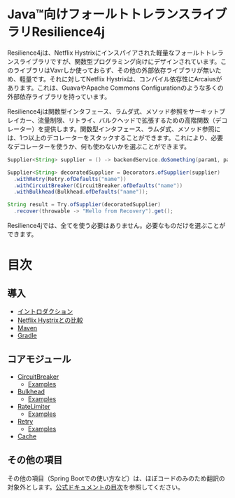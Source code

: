 Java™向けフォールトトレランスライブラリResilience4j
====================================================
Resilience4jは、Netflix Hystrixにインスパイアされた軽量なフォールトトレランスライブラリですが、関数型プログラミング向けにデザインされています。このライブラリはVavrしか使っておらず、その他の外部依存ライブラリが無いため、軽量です。それに対してNetflix Hystrixは、コンパイル依存性にArcaiusがあります。これは、GuavaやApache Commons Configurationのような多くの外部依存ライブラリを持っています。

Resilience4jは関数型インタフェース、ラムダ式、メソッド参照をサーキットブレイカー、流量制限、リトライ、バルクヘッドで拡張するための高階関数（デコレーター）を提供します。関数型インタフェース、ラムダ式、メソッド参照には、1つ以上のデコレーターをスタックすることができます。これにより、必要なデコレーターを使うか、何も使わないかを選ぶことができます。

<!-- FIXME 「スタックする」をうまい日本語にする-->

```java
Supplier<String> supplier = () -> backendService.doSomething(param1, param2);

Supplier<String> decoratedSupplier = Decorators.ofSupplier(supplier)
  .withRetry(Retry.ofDefaults("name"))
  .withCircuitBreaker(CircuitBreaker.ofDefaults("name"))
  .withBulkhead(Bulkhead.ofDefaults("name"));  

String result = Try.ofSupplier(decoratedSupplier)
  .recover(throwable -> "Hello from Recovery").get();
```

Resilience4jでは、全てを使う必要はありません。必要なものだけを選ぶことができます。

# 目次
## 導入
- [イントロダクション](getting-started/introduction.md)
- [Netflix Hystrixとの比較](getting-started/comparison-to-netflix-hystrix.md)
- [Maven](getting-started/maven.md)
- [Gradle](getting-started/gradle.md)

## コアモジュール
- [CircuitBreaker](core-modules/circuitbreaker.md)
    - [Examples](core-modules/circuitbreaker-examples.md)
- [Bulkhead](core-modules/bulkhead.md)
    - [Examples](core-modules/bulkhead-examples.md)
- [RateLimiter](core-modules/ratelimiter.md)
    - [Examples](core-modules/ratelimiter-examples.md)
- [Retry](core-modules/retry.md)
    - [Examples](core-modules/retry-examples.md)
- [Cache](core-modules/cache.md)

## その他の項目
その他の項目（Spring Bootでの使い方など）は、ほぼコードのみのため翻訳の対象外とします。[公式ドキュメントの目次](https://resilience4j.readme.io/docs)を参照してください。
